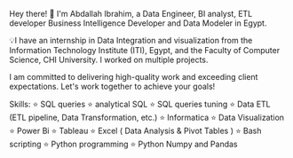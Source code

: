 Hey there! 👋 I'm Abdallah Ibrahim, a Data Engineer, BI analyst, ETL developer Business Intelligence Developer and Data Modeler in Egypt.

💡I have an internship in Data Integration and visualization from the Information Technology Institute (ITI), Egypt, and the Faculty of Computer Science, CHI University.
I worked on multiple projects.


I am committed to delivering high-quality work and exceeding client expectations. Let's work together to achieve your goals!

Skills:
⭐ SQL queries
⭐ analytical SQL
⭐ SQL queries tuning
⭐ Data ETL (ETL pipeline, Data Transformation, etc.)
⭐ Informatica
⭐ Data Visualization
⭐ Power Bi
⭐ Tableau
⭐ Excel ( Data Analysis & Pivot Tables )
⭐ Bash scripting
⭐ Python programming
⭐ Python Numpy and Pandas

